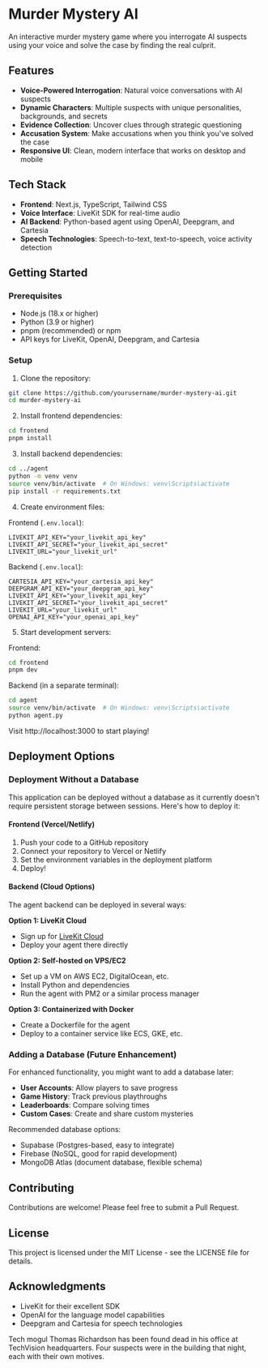 # Murder Mystery AI

An interactive murder mystery game where you interrogate AI suspects using your voice and solve the case by finding the real culprit.

## Features

- **Voice-Powered Interrogation**: Natural voice conversations with AI suspects
- **Dynamic Characters**: Multiple suspects with unique personalities, backgrounds, and secrets
- **Evidence Collection**: Uncover clues through strategic questioning
- **Accusation System**: Make accusations when you think you've solved the case
- **Responsive UI**: Clean, modern interface that works on desktop and mobile

## Tech Stack

- **Frontend**: Next.js, TypeScript, Tailwind CSS
- **Voice Interface**: LiveKit SDK for real-time audio
- **AI Backend**: Python-based agent using OpenAI, Deepgram, and Cartesia
- **Speech Technologies**: Speech-to-text, text-to-speech, voice activity detection

## Getting Started

### Prerequisites

- Node.js (18.x or higher)
- Python (3.9 or higher)
- pnpm (recommended) or npm
- API keys for LiveKit, OpenAI, Deepgram, and Cartesia

### Setup

1. Clone the repository:

```bash
git clone https://github.com/yourusername/murder-mystery-ai.git
cd murder-mystery-ai
```

2. Install frontend dependencies:

```bash
cd frontend
pnpm install
```

3. Install backend dependencies:

```bash
cd ../agent
python -m venv venv
source venv/bin/activate  # On Windows: venv\Scripts\activate
pip install -r requirements.txt
```

4. Create environment files:

Frontend (`.env.local`):

```
LIVEKIT_API_KEY="your_livekit_api_key"
LIVEKIT_API_SECRET="your_livekit_api_secret"
LIVEKIT_URL="your_livekit_url"
```

Backend (`.env.local`):

```
CARTESIA_API_KEY="your_cartesia_api_key"
DEEPGRAM_API_KEY="your_deepgram_api_key"
LIVEKIT_API_KEY="your_livekit_api_key"
LIVEKIT_API_SECRET="your_livekit_api_secret"
LIVEKIT_URL="your_livekit_url"
OPENAI_API_KEY="your_openai_api_key"
```

5. Start development servers:

Frontend:

```bash
cd frontend
pnpm dev
```

Backend (in a separate terminal):

```bash
cd agent
source venv/bin/activate  # On Windows: venv\Scripts\activate
python agent.py
```

Visit http://localhost:3000 to start playing!

## Deployment Options

### Deployment Without a Database

This application can be deployed without a database as it currently doesn't require persistent storage between sessions. Here's how to deploy it:

#### Frontend (Vercel/Netlify)

1. Push your code to a GitHub repository
2. Connect your repository to Vercel or Netlify
3. Set the environment variables in the deployment platform
4. Deploy!

#### Backend (Cloud Options)

The agent backend can be deployed in several ways:

**Option 1: LiveKit Cloud**

- Sign up for [LiveKit Cloud](https://livekit.io/cloud)
- Deploy your agent there directly

**Option 2: Self-hosted on VPS/EC2**

- Set up a VM on AWS EC2, DigitalOcean, etc.
- Install Python and dependencies
- Run the agent with PM2 or a similar process manager

**Option 3: Containerized with Docker**

- Create a Dockerfile for the agent
- Deploy to a container service like ECS, GKE, etc.

### Adding a Database (Future Enhancement)

For enhanced functionality, you might want to add a database later:

- **User Accounts**: Allow players to save progress
- **Game History**: Track previous playthroughs
- **Leaderboards**: Compare solving times
- **Custom Cases**: Create and share custom mysteries

Recommended database options:

- Supabase (Postgres-based, easy to integrate)
- Firebase (NoSQL, good for rapid development)
- MongoDB Atlas (document database, flexible schema)

## Contributing

Contributions are welcome! Please feel free to submit a Pull Request.

## License

This project is licensed under the MIT License - see the LICENSE file for details.

## Acknowledgments

- LiveKit for their excellent SDK
- OpenAI for the language model capabilities
- Deepgram and Cartesia for speech technologies

<p className="text-gray-300 mb-4">
    Tech mogul Thomas Richardson has been found dead in his office at TechVision headquarters. Four suspects were in the building that night, each with their own motives.
</p>
